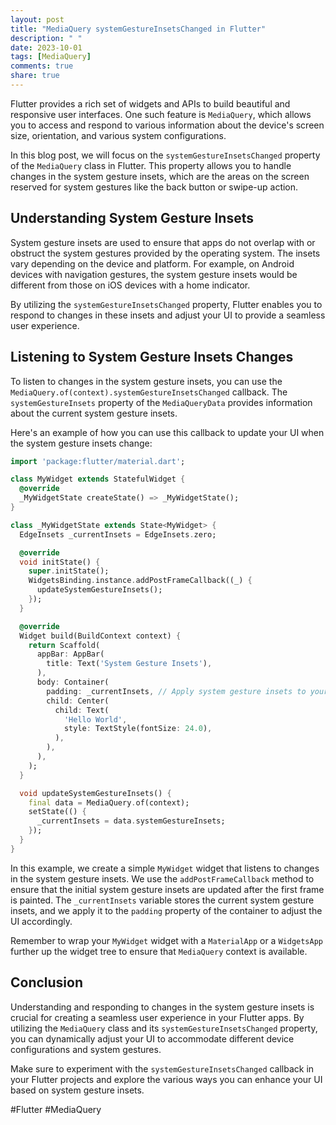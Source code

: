 ```yaml
---
layout: post
title: "MediaQuery systemGestureInsetsChanged in Flutter"
description: " "
date: 2023-10-01
tags: [MediaQuery]
comments: true
share: true
---
```


Flutter provides a rich set of widgets and APIs to build beautiful and responsive user interfaces. One such feature is `MediaQuery`, which allows you to access and respond to various information about the device's screen size, orientation, and various system configurations.

In this blog post, we will focus on the `systemGestureInsetsChanged` property of the `MediaQuery` class in Flutter. This property allows you to handle changes in the system gesture insets, which are the areas on the screen reserved for system gestures like the back button or swipe-up action.

## Understanding System Gesture Insets

System gesture insets are used to ensure that apps do not overlap with or obstruct the system gestures provided by the operating system. The insets vary depending on the device and platform. For example, on Android devices with navigation gestures, the system gesture insets would be different from those on iOS devices with a home indicator.

By utilizing the `systemGestureInsetsChanged` property, Flutter enables you to respond to changes in these insets and adjust your UI to provide a seamless user experience.

## Listening to System Gesture Insets Changes

To listen to changes in the system gesture insets, you can use the `MediaQuery.of(context).systemGestureInsetsChanged` callback. The `systemGestureInsets` property of the `MediaQueryData` provides information about the current system gesture insets.

Here's an example of how you can use this callback to update your UI when the system gesture insets change:

```dart
import 'package:flutter/material.dart';

class MyWidget extends StatefulWidget {
  @override
  _MyWidgetState createState() => _MyWidgetState();
}

class _MyWidgetState extends State<MyWidget> {
  EdgeInsets _currentInsets = EdgeInsets.zero;

  @override
  void initState() {
    super.initState();
    WidgetsBinding.instance.addPostFrameCallback((_) {
      updateSystemGestureInsets();
    });
  }

  @override
  Widget build(BuildContext context) {
    return Scaffold(
      appBar: AppBar(
        title: Text('System Gesture Insets'),
      ),
      body: Container(
        padding: _currentInsets, // Apply system gesture insets to your UI
        child: Center(
          child: Text(
            'Hello World',
            style: TextStyle(fontSize: 24.0),
          ),
        ),
      ),
    );
  }

  void updateSystemGestureInsets() {
    final data = MediaQuery.of(context);
    setState(() {
      _currentInsets = data.systemGestureInsets;
    });
  }
}
```

In this example, we create a simple `MyWidget` widget that listens to changes in the system gesture insets. We use the `addPostFrameCallback` method to ensure that the initial system gesture insets are updated after the first frame is painted. The `_currentInsets` variable stores the current system gesture insets, and we apply it to the `padding` property of the container to adjust the UI accordingly.

Remember to wrap your `MyWidget` widget with a `MaterialApp` or a `WidgetsApp` further up the widget tree to ensure that `MediaQuery` context is available.

## Conclusion

Understanding and responding to changes in the system gesture insets is crucial for creating a seamless user experience in your Flutter apps. By utilizing the `MediaQuery` class and its `systemGestureInsetsChanged` property, you can dynamically adjust your UI to accommodate different device configurations and system gestures.

Make sure to experiment with the `systemGestureInsetsChanged` callback in your Flutter projects and explore the various ways you can enhance your UI based on system gesture insets.

#Flutter #MediaQuery